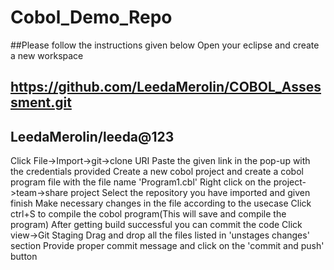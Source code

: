 # Cobol_Demo_Repo
##Please follow the instructions given below
Open your eclipse and create a new workspace
## https://github.com/LeedaMerolin/COBOL_Assessment.git
## LeedaMerolin/leeda@123
Click File->Import->git->clone URI
Paste the given link in the pop-up with the credentials provided
Create a new cobol project and create a cobol program file with the file name 'Program1.cbl'
Right click on the project->team->share project
Select the repository you have imported and given finish
Make necessary changes in the file according to the usecase
Click ctrl+S to compile the cobol program(This will save and compile the program)
After getting build successful you can commit the code
Click view->Git Staging
Drag and drop all the files listed in 'unstages changes' section
Provide proper commit message and click on the 'commit and push' button

